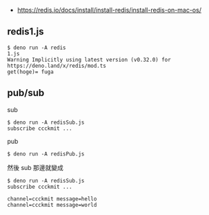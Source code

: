 

* https://redis.io/docs/install/install-redis/install-redis-on-mac-os/

## redis1.js

```
$ deno run -A redis
1.js
Warning Implicitly using latest version (v0.32.0) for https://deno.land/x/redis/mod.ts
get(hoge)= fuga
```

## pub/sub

sub

```
$ deno run -A redisSub.js
subscribe ccckmit ...

```

pub

```
$ deno run -A redisPub.js
```

然後 sub 那邊就變成

```
$ deno run -A redisSub.js
subscribe ccckmit ...

channel=ccckmit message=hello
channel=ccckmit message=world

```

